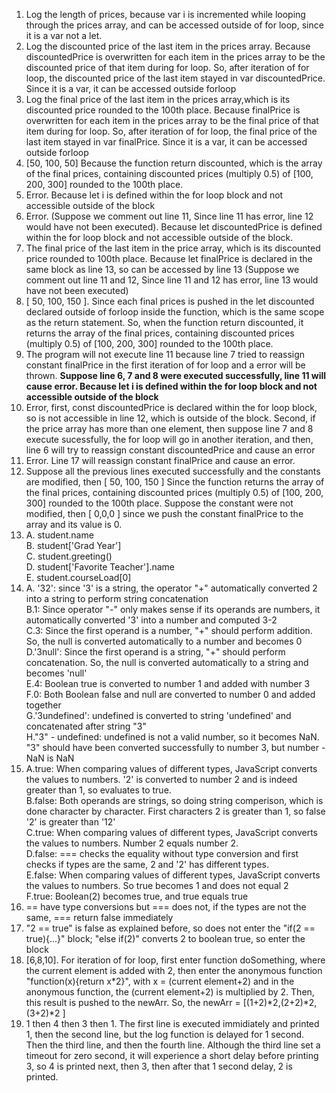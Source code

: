 1. Log the length of prices, because var i is incremented while looping through the prices array, and can be accessed outside of for loop, since it is a var not a let.
2. Log the discounted price of the last item in the prices array. Because discountedPrice is overwritten for each item in the prices array to be the discounted price of that item during for loop. So, after iteration of for loop, the discounted price of the last item stayed in var discountedPrice. Since it is a var, it can be accessed outside forloop
3. Log the final price of the last item in the prices array,which is its discounted price rounded to the 100th place. Because finalPrice is overwritten for each item in the prices array to be the final price of that item during for loop. So, after iteration of for loop, the final price of the last item stayed in var finalPrice. Since it is a var, it can be accessed outside forloop
4. [50, 100, 50] Because the function return discounted, which is the array of the final prices, containing discounted prices (multiply 0.5) of [100, 200, 300] rounded to the 100th place.
5. Error. Because let i is defined within the for loop block and not accessible outside of the block
6. Error. (Suppose we comment out line 11, Since line 11 has error, line 12 would have not been executed). Because let discountedPrice is defined within the for loop block and not accessible outside of the block.
7. The final price of the last item in the price array, which is its discounted price rounded to 100th place. Because let finalPrice is declared in the same block as line 13, so can be accessed by line 13 (Suppose we comment out line 11 and 12, Since line 11 and 12 has error, line 13 would have not been executed)
8. [ 50, 100, 150 ]. Since each final prices is pushed in the let discounted declared outside of forloop inside the function, which is the same scope as the return statement. So, when the function return discounted, it returns the array of the final prices, containing discounted prices (multiply 0.5) of [100, 200, 300] rounded to the 100th place. 
9. The program will not execute line 11 because line 7 tried to reassign constant finalPrice in the first iteration of for loop and a error will be thrown. **Suppose line 6, 7 and 8 were executed successfully, line 11 will cause error. Because let i is defined within the for loop block and not accessible outside of the block**
10. Error, first, const discountedPrice is declared within the for loop block, so is not accessible in line 12, which is outside of the block. Second, if the price array has more than one element, then suppose line 7 and 8 execute sucessfully, the for loop will go in another iteration, and then, line 6 will try to reassign constant discountedPrice and cause an error
11. Error. Line 17 will reassign constant finalPrice and cause an error.
12. Suppose all the previous lines executed successfully and the constants are modified, then [ 50, 100, 150 ] Since the function returns the array of the final prices, containing discounted prices (multiply 0.5) of [100, 200, 300] rounded to the 100th place. Suppose the constant were not modified, then [ 0,0,0 ] since we push the constant finalPrice to the array and its value is 0.
13. 
    A. student.name </br>
    B. student['Grad Year']</br>
    C. student.greeting()</br>
    D. student['Favorite Teacher'].name</br>
    E. student.courseLoad[0]
14. A. '32': since '3' is a string, the operator "+" automatically converted 2 into a string to perform string concatenation</br>
    B.1: Since operator "-" only makes sense if its operands are numbers, it automatically converted '3' into a number and computed 3-2</br>
    C.3: Since the first operand is a number, "+" should perform addition. So, the null is converted automatically to a number and becomes 0</br>
    D.'3null': Since the first operand is a string, "+" should perform concatenation. So, the null is converted automatically to a string and becomes 'null'</br>
    E.4: Boolean true is converted to number 1 and added with number 3</br>
    F.0: Both Boolean false and null are converted to number 0 and added together</br>
    G.'3undefined': undefined is converted to string 'undefined' and concatenated after string "3"</br>
    H."3" - undefined: undefined is not a valid number, so it becomes NaN. "3" should have been converted successfully to number 3, but number - NaN is NaN
15. A.true: When comparing values of different types, JavaScript converts the values to numbers.
'2' is converted to number 2 and is indeed greater than 1, so evaluates to true.</br>
    B.false: Both operands are strings, so doing string comperison, which is done character by character. First characters 2 is greater than 1, so false '2' is greater than '12'</br>
    C.true: When comparing values of different types, JavaScript converts the values to numbers. Number 2 equals number 2.</br>
    D.false: === checks the equality without type conversion and first checks if types are the same, 2 and '2' has different types.</br>
    E.false: When comparing values of different types, JavaScript converts the values to numbers. So true becomes 1 and does not equal 2</br>
    F.true: Boolean(2) becomes true, and true equals true</br>
16. == have type conversions but === does not, if the types are not the same, === return false immediately
17. "2 == true" is false as explained before, so does not enter the "if(2 == true){...}" block;
    "else if(2)" converts 2 to boolean true, so enter the block
19. [6,8,10]. For iteration of for loop, first enter function doSomething, where the current element is added with 2, then enter the anonymous function "function(x){return x*2}", with x = (current element+2) and in the anonymous function, the (current element+2) is multiplied by 2. Then, this result is pushed to the newArr. So, the newArr = [(1+2)\*2,(2+2)\*2,(3+2)\*2 ]
21. 1 then 4 then 3 then 1.
    The first line is executed immidiately and printed 1, then the second line, but the log function is delayed for 1 second. Then the third line, and then the fourth line. Although the third line set a timeout for zero second, it will experience a short delay before printing 3, so 4 is printed next, then 3, then after that 1 second delay, 2 is printed.
